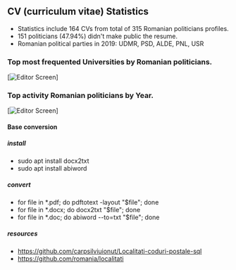 
## CV (curriculum vitae) Statistics

* Statistics include 164 CVs from total of 315 Romanian politicians profiles.
* 151 politicians (47.94%) didn't make public the resume.
* Romanian political parties in 2019: UDMR, PSD, ALDE, PNL, USR

### Top most frequented Universities by Romanian politicians.

[![Editor Screen](https://raw.github.com/maranemil/cv_statistics/master/charts/cv_top_universities.png)]

### Top activity Romanian politicians by Year.

[![Editor Screen](https://raw.github.com/maranemil/cv_statistics/master/charts/cv_barchart_years.png)]


#### Base conversion

##### install

* sudo apt install docx2txt
* sudo apt install abiword

##### convert

* for file in *.pdf; do pdftotext -layout "$file"; done
* for file in *.docx; do docx2txt "$file"; done
* for file in *.doc; do abiword --to=txt  "$file"; done

##### resources

* https://github.com/carpsilviuionut/Localitati-coduri-postale-sql
* https://github.com/romania/localitati